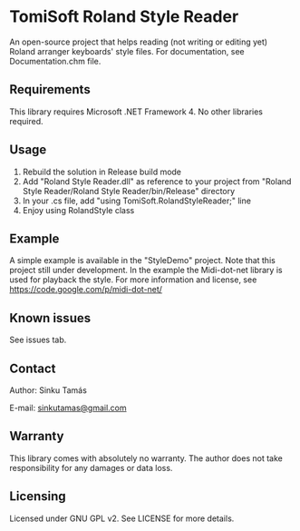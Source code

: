 TomiSoft Roland Style Reader
============================

An open-source project that helps reading (not writing or editing yet) Roland arranger keyboards' style files.
For documentation, see Documentation.chm file.

Requirements
------------
This library requires Microsoft .NET Framework 4. No other libraries required.

Usage
-----
1. Rebuild the solution in Release build mode
2. Add "Roland Style Reader.dll" as reference to your project from "Roland Style Reader/Roland Style Reader/bin/Release" directory
3. In your .cs file, add "using TomiSoft.RolandStyleReader;" line
4. Enjoy using RolandStyle class

Example
-------
A simple example is available in the "StyleDemo" project. Note that this project still under development. In the
example the Midi-dot-net library is used for playback the style. For more information and license, see
https://code.google.com/p/midi-dot-net/

Known issues
------------
See issues tab.

Contact
-------
Author: Sinku Tamás

E-mail: sinkutamas@gmail.com

Warranty
--------
This library comes with absolutely no warranty. The author does not take responsibility for any damages or data loss.

Licensing
---------
Licensed under GNU GPL v2. See LICENSE for more details.
